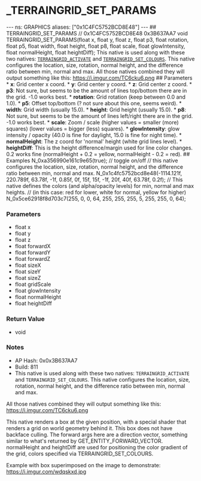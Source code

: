 # _TERRAINGRID_SET_PARAMS

--- ns: GRAPHICS aliases: ["0x1C4FC5752BCD8E48"] --- ## TERRAINGRID_SET_PARAMS  // 0x1C4FC5752BCD8E48 0x3B637AA7 void TERRAINGRID_SET_PARAMS(float x, float y, float z, float p3, float rotation, float p5, float width, float height, float p8, float scale, float glowIntensity, float normalHeight, float heightDiff);  This native is used along with these two natives: [`TERRAINGRID_ACTIVATE`](#_0xA356990E161C9E65) and [`TERRAINGRID_SET_COLOURS`](#_0x5CE62918F8D703C7).  This native configures the location, size, rotation, normal height, and the difference ratio between min, normal and max.  All those natives combined they will output something like this: https://i.imgur.com/TC6cku6.png  ## Parameters * **x**: Grid center x coord. * **y**: Grid center y coord. * **z**: Grid center z coord. * **p3**: Not sure, but seems to be the amount of lines top/bottom there are in the grid. -1.0 works best. * **rotation**: Grid rotation (keep between 0.0 and 1.0). * **p5**: Offset top/bottom (? not sure about this one, seems weird). * **width**: Grid width (usually 15.0). * **height**: Grid height (usually 15.0). * **p8**: Not sure, but seems to be the amount of lines left/right there are in the grid. -1.0 works best. * **scale**: Zoom / scale (higher values = smaller (more) squares) (lower values = bigger (less) squares). * **glowIntensity**: glow intensity / opacity (40.0 is fine for daylight, 15.0 is fine for night time). * **normalHeight**: The z coord for 'normal' height (white grid lines level). * **heightDiff**: This is the height difference/margin used for line color changes. 0.2 works fine (normalHeight + 0.2 = yellow, normalHeight - 0.2 = red).  ## Examples N_0xa356990e161c9e65(true); // toggle on/off  // this native configures the location, size, rotation, normal height, and the difference ratio between min, normal and max. N_0x1c4fc5752bcd8e48(-1114.121f, 220.789f, 63.78f, -1f, 0.85f, 0f, 15f, 15f, -1f, 20f, 40f, 63.78f, 0.2f);  // This native defines the colors (and alpha/opacity levels) for min, normal and max heights. // (in this case: red for lower, white for normal, yellow for higher) N_0x5ce62918f8d703c7(255, 0, 0, 64, 255, 255, 255, 5, 255, 255, 0, 64);

### Parameters
* float x
* float y
* float z
* float forwardX
* float forwardY
* float forwardZ
* float sizeX
* float sizeY
* float sizeZ
* float gridScale
* float glowIntensity
* float normalHeight
* float heightDiff

### Return Value
* void

### Notes
* AP Hash: 0x0x3B637AA7
* Build: 811
* This native is used along with these two natives: `TERRAINGRID_ACTIVATE` and `TERRAINGRID_SET_COLOURS`.
This native configures the location, size, rotation, normal height, and the difference ratio between min, normal and max.

All those natives combined they will output something like this: https://i.imgur.com/TC6cku6.png

This native renders a box at the given position, with a special shader that renders a grid on world geometry behind it. This box does not have backface culling.
The forward args here are a direction vector, something similar to what's returned by GET_ENTITY_FORWARD_VECTOR.
normalHeight and heightDiff are used for positioning the color gradient of the grid, colors specified via TERRAINGRID_SET_COLOURS.

Example with box superimposed on the image to demonstrate: https://i.imgur.com/wdqskxd.jpg

